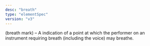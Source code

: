 ```yaml
---
desc: "breath"
type: "elementSpec"
version: "v3"
---
```


(breath mark) – A indication of a point at which the performer on an instrument
requiring breath (including the voice) may breathe.